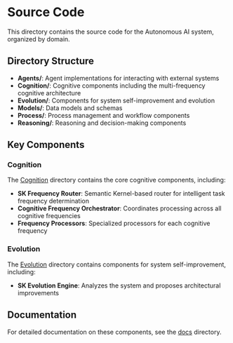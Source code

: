 # Source Code

This directory contains the source code for the Autonomous AI system, organized by domain.

## Directory Structure

- **Agents/**: Agent implementations for interacting with external systems
- **Cognition/**: Cognitive components including the multi-frequency cognitive architecture
- **Evolution/**: Components for system self-improvement and evolution
- **Models/**: Data models and schemas
- **Process/**: Process management and workflow components
- **Reasoning/**: Reasoning and decision-making components

## Key Components

### Cognition

The [Cognition](Cognition) directory contains the core cognitive components, including:

- **SK Frequency Router**: Semantic Kernel-based router for intelligent task frequency determination
- **Cognitive Frequency Orchestrator**: Coordinates processing across all cognitive frequencies
- **Frequency Processors**: Specialized processors for each cognitive frequency

### Evolution

The [Evolution](Evolution) directory contains components for system self-improvement, including:

- **SK Evolution Engine**: Analyzes the system and proposes architectural improvements

## Documentation

For detailed documentation on these components, see the [docs](../docs) directory. 